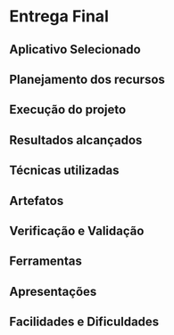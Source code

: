# Entrega Final

## Aplicativo Selecionado

## Planejamento dos recursos 

## Execução do projeto

## Resultados alcançados

## Técnicas utilizadas

## Artefatos 

## Verificação e Validação

## Ferramentas

## Apresentações

## Facilidades e Dificuldades